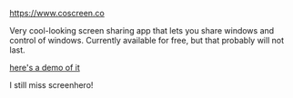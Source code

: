 https://www.coscreen.co

Very cool-looking screen sharing app that lets you share windows and control of windows. Currently available for free, but that probably will not last.

[here's a demo of it](https://www.youtube.com/watch?v=c6YKJBK8hJc)

I still miss screenhero!